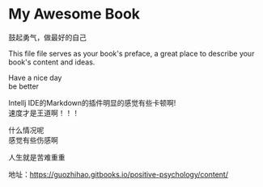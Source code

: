My Awesome Book
=======

鼓起勇气，做最好的自己 


This file file serves as your book's preface, a great place to describe your book's content and ideas.

Have a nice day   
be better 

Intellj IDE的Markdown的插件明显的感觉有些卡顿啊!   
速度才是王道啊！！！

什么情况呢  
感觉有些伤感啊


人生就是苦难重重


地址：https://guozhihao.gitbooks.io/positive-psychology/content/
